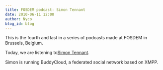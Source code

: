 ```yaml
---
title: FOSDEM podcast: Simon Tennant
date: 2010-06-11 12:00
author: Nyco
blog_id: blog
---
```


This is the fourth and last in a series of podcasts made at FOSDEM in Brussels, Belgium.

Today, we are listening to[Simon Tennant](http://blog.xmpp.org/wp-content/uploads/2010/02/Simon_Tennant_low.mp3).

Simon is running BuddyCloud, a federated social network based on XMPP.
